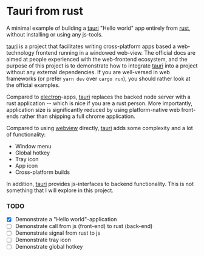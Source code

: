 # Tauri from rust

A minimal example of building a [tauri] "Hello world" app entirely from [rust], without installing or using any js-tools.

[tauri] is a project that facilitates writing cross-platform apps based a web-technology frontend running in a windowed web-view.
The official docs are aimed at people experienced with the web-frontend ecosystem, and the purpose of this project is to demonstrate how to integrate [tauri] into a project without any external dependencies.
If you are well-versed in web frameworks (or prefer `yarn dev` over `cargo run`), you should rather look at the official examples.

Compared to [electron]-apps, [tauri] replaces the backed node server with a rust application -- which is nice if you are a rust person. More importantly, application size is significantly reduced by using platform-native web front-ends rather than shipping a full chrome application.

Compared to using [webview] directly, [tauri] adds some complexity and a lot of functionality:
- Window menu
- Global hotkey
- Tray icon
- App icon
- Cross-platform builds

In addition, [tauri] provides js-interfaces to backend functionality. This is not something that I will explore in this project.

### TODO

- [x] Demonstrate a "Hello world"-application
- [ ] Demonstrate call from js (front-end) to rust (back-end)
- [ ] Demonstrate signal from rust to js
- [ ] Demonstrate tray icon
- [ ] Demonstrate global hotkey

[rust]: https://www.rust-lang.org/
[tauri]: https://tauri.studio/en/
[electron]: https://www.electronjs.org/
[webview]: https://github.com/webview